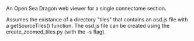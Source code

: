 
An Open Sea Dragon web viewer for a single connectome section.

Assumes the existance of a directory "tiles" that contains an osd.js file with a getSourceTiles() function. The osd.js file can be created using the create_zoomed_tiles.py (with the -s flag).

